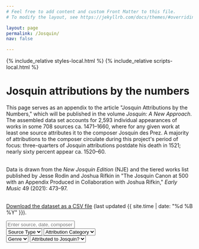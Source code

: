 ```yaml
---
# Feel free to add content and custom Front Matter to this file.
# To modify the layout, see https://jekyllrb.com/docs/themes/#overriding-theme-defaults

layout: page
permalink: /Josquin/
nav: false

---
```


<script async src="https://www.googletagmanager.com/gtag/js?id=G-38882FHV3H"></script>
<script>
  window.dataLayer = window.dataLayer || [];
  function gtag(){dataLayer.push(arguments);}
  gtag('js', new Date());

  gtag('config', 'G-38882FHV3H');
</script>

{% include_relative styles-local.html %}
{% include_relative scripts-local.html %}

<div class="page-wrapper">
<div class="page-header">
  <h1>Josquin attributions by the numbers</h1>
</div>

<div class="description">This page serves as an appendix to the article "Josquin Attributions by the Numbers," which will be published in the volume <i>Josquin: A New Approach</i>. The assembled data set accounts for 2,593 individual appearances of works in some 708 sources ca. 1471–1660, where for any given work at least one source attributes it to the composer Josquin des Prez. A majority of attributions to the composer circulate during this project's period of focus: three-quarters of Josquin attributions postdate his death in 1521; nearly sixty percent appear ca. 1520–60.<br><br>

Data is drawn from the <i>New Josquin Edition</i> (NJE) and the tiered works list published by Jesse Rodin and Joshua Rifkin in "The Josquin Canon at 500 with an Appendix Produced in Collaboration with Joshua Rifkin," <i>Early Music</i> 49 (2021): 473–97.<br><br>

<a href="/Josquin/Josquin.csv" download>Download the dataset as a CSV file</a> (last updated {{ site.time | date: "%d %B %Y" }}).</div>

<div id="search-interface">
  <div id="search-top">
    <input type="text" id="input" onkeyup="FreeTextSearch()" placeholder="Enter source, date, composer">
    <span id="search-count"></span>
  </div>
  <div id="filter-bar">
    <div class="filter-group">
      <select id="filter-source-type" onchange="FreeTextSearch()">
        <option value="">Source Type</option>
      </select>
      <select id="filter-attribution-category" onchange="FreeTextSearch()">
        <option value="">Attribution Category</option>
      </select>
    </div>
    <div class="filter-group">
      <select id="filter-source-genre" onchange="FreeTextSearch()">
        <option value="">Genre</option>
      </select>
      <select id="filter-josquin" onchange="FreeTextSearch()">
        <option value="">Attributed to Josquin?</option>
      </select>
    </div>
  </div>
</div>

<div id="list"></div>
</div>